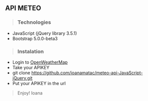 ## API METEO

>### Technologies
* JavaScript (jQuery library 3.5.1)
* Bootstrap 5.0.0-beta3

>### Instalation
* Login to [OpenWeatherMap](https://openweathermap.org/guide)
* Take your APIKEY
* git clone https://github.com/ioanamatac/meteo-api-JavaScript-jQuery.git
* Put your APIKEY in the url

>Enjoy! Ioana
